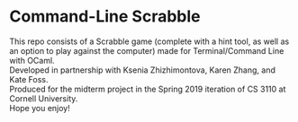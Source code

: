 # Command-Line Scrabble
This repo consists of a Scrabble game (complete with a hint tool, as well as an option to play against the computer) made for Terminal/Command Line with OCaml. \
Developed in partnership with Ksenia Zhizhimontova, Karen Zhang, and Kate Foss. \
Produced for the midterm project in the Spring 2019 iteration of CS 3110 at Cornell University. \
Hope you enjoy!
